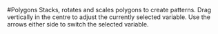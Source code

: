 #Polygons
Stacks, rotates and scales polygons to create patterns.
Drag vertically in the centre to adjust the currently selected variable.
Use the arrows either side to switch the selected variable.
